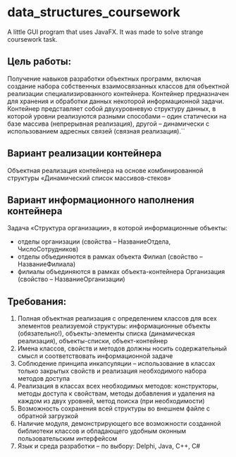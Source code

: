 # data_structures_coursework
A little GUI program that uses JavaFX. It was made to solve strange coursework task.

## Цель работы:
Получение навыков разработки объектных программ, включая создание набора собственных взаимосвязанных классов для объектной реализации специализированного контейнера. Контейнер предназначен для хранения и обработки данных некоторой информационной задачи. Контейнер представляет собой двухуровневую структуру данных, в которой уровни реализуются разными способами – один статически на базе массива (непрерывная реализация), другой – динамически с использованием адресных связей (связная реализация).``
## Вариант реализации контейнера
Объектная реализация контейнера на основе комбинированной структуры «Динамический список массивов-стеков»

## Вариант информационного наполнения контейнера
Задача «Структура организации», в которой информационные объекты:
* отделы организации (свойства – НазваниеОтдела, ЧислоСотрудников)
* отделы объединяются в рамках объекта Филиал (свойство – НазваниеФилиала)
* филиалы объединяются в рамках объекта-контейнера Организация (свойство – НазваниеОрганизации)

## Требования:
1. Полная объектная реализация с определением классов для всех элементов реализуемой структуры: информационные объекты (обязательно!), объекты-элементы списка (динамическая реализация), объекты-списки, объект-контейнер
2. Имена классов, свойств и методов должны носить содержательный смысл и соответствовать информационной задаче
3. Соблюдение принципа инкапсуляции – использование в классах только закрытых свойств и реализация необходимого набора методов доступа
4. Реализация в классах всех необходимых методов: конструкторы, методы доступа к свойствам, методы добавления и удаления на каждом из двух уровней, метод поиска (при необходимости)
5. Возможность сохранения всей структуры во внешнем файле с обратной загрузкой
6. Наличие модуля, демонстрирующего все возможности созданной библиотеки классов и обладающего удобным оконным пользовательским интерфейсом 
7. Язык и среда разработки – по выбору: Delphi, Java, C++, С#
